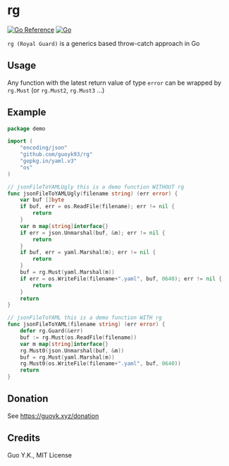 # rg

[![Go Reference](https://pkg.go.dev/badge/github.com/guoyk93/rg.svg)](https://pkg.go.dev/github.com/guoyk93/rg)
[![Go](https://github.com/guoyk93/rg/actions/workflows/go.yml/badge.svg)](https://github.com/guoyk93/rg/actions/workflows/go.yml)

`rg (Royal Guard)` is a generics based throw-catch approach in Go

## Usage

Any function with the latest return value of type `error` can be wrapped by `rg.Must` (or `rg.Must2`, `rg.Must3` ...)

## Example

```go
package demo

import (
	"encoding/json"
	"github.com/guoyk93/rg"
	"gopkg.in/yaml.v3"
	"os"
)

// jsonFileToYAMLUgly this is a demo function WITHOUT rg
func jsonFileToYAMLUgly(filename string) (err error) {
	var buf []byte
	if buf, err = os.ReadFile(filename); err != nil {
		return
	}
	var m map[string]interface{}
	if err = json.Unmarshal(buf, &m); err != nil {
		return
	}
	if buf, err = yaml.Marshal(m); err != nil {
		return
	}
	buf = rg.Must(yaml.Marshal(m))
	if err = os.WriteFile(filename+".yaml", buf, 0640); err != nil {
		return
	}
	return
}

// jsonFileToYAML this is a demo function WITH rg
func jsonFileToYAML(filename string) (err error) {
	defer rg.Guard(&err)
	buf := rg.Must(os.ReadFile(filename))
	var m map[string]interface{}
	rg.Must0(json.Unmarshal(buf, &m))
	buf = rg.Must(yaml.Marshal(m))
	rg.Must0(os.WriteFile(filename+".yaml", buf, 0640))
	return
}
```

## Donation

See https://guoyk.xyz/donation

## Credits

Guo Y.K., MIT License